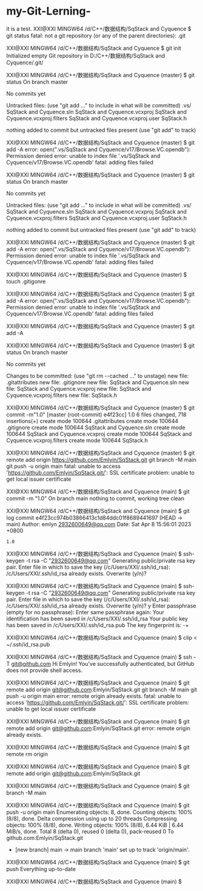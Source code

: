 # my-Git-Lerning-
it is a test.
XXI@XXI MINGW64 /d/C++/数据结构/SqStack and Cyquence
$ git status
fatal: not a git repository (or any of the parent directories): .git

XXI@XXI MINGW64 /d/C++/数据结构/SqStack and Cyquence
$ git init
Initialized empty Git repository in D:/C++/数据结构/SqStack and Cyquence/.git/

XXI@XXI MINGW64 /d/C++/数据结构/SqStack and Cyquence (master)
$ git status
On branch master

No commits yet

Untracked files:
  (use "git add <file>..." to include in what will be committed)
        .vs/
        SqStack and Cyquence.sln
        SqStack and Cyquence.vcxproj
        SqStack and Cyquence.vcxproj.filters
        SqStack and Cyquence.vcxproj.user
        SqStack.h

nothing added to commit but untracked files present (use "git add" to track)

XXI@XXI MINGW64 /d/C++/数据结构/SqStack and Cyquence (master)
$ git add -A
error: open(".vs/SqStack and Cyquence/v17/Browse.VC.opendb"): Permission denied
error: unable to index file '.vs/SqStack and Cyquence/v17/Browse.VC.opendb'
fatal: adding files failed

XXI@XXI MINGW64 /d/C++/数据结构/SqStack and Cyquence (master)
$ git status
On branch master

No commits yet

Untracked files:
  (use "git add <file>..." to include in what will be committed)
        .vs/
        SqStack and Cyquence.sln
        SqStack and Cyquence.vcxproj
        SqStack and Cyquence.vcxproj.filters
        SqStack and Cyquence.vcxproj.user
        SqStack.h

nothing added to commit but untracked files present (use "git add" to track)

XXI@XXI MINGW64 /d/C++/数据结构/SqStack and Cyquence (master)
$ git add -A
error: open(".vs/SqStack and Cyquence/v17/Browse.VC.opendb"): Permission denied
error: unable to index file '.vs/SqStack and Cyquence/v17/Browse.VC.opendb'
fatal: adding files failed

XXI@XXI MINGW64 /d/C++/数据结构/SqStack and Cyquence (master)
$ touch .gitigonre

XXI@XXI MINGW64 /d/C++/数据结构/SqStack and Cyquence (master)
$ git add -A
error: open(".vs/SqStack and Cyquence/v17/Browse.VC.opendb"): Permission denied
error: unable to index file '.vs/SqStack and Cyquence/v17/Browse.VC.opendb'
fatal: adding files failed

XXI@XXI MINGW64 /d/C++/数据结构/SqStack and Cyquence (master)
$ git add -A

XXI@XXI MINGW64 /d/C++/数据结构/SqStack and Cyquence (master)
$ git status
On branch master

No commits yet

Changes to be committed:
  (use "git rm --cached <file>..." to unstage)
        new file:   .gitattributes
        new file:   .gitignore
        new file:   SqStack and Cyquence.sln
        new file:   SqStack and Cyquence.vcxproj
        new file:   SqStack and Cyquence.vcxproj.filters
        new file:   SqStack.h


XXI@XXI MINGW64 /d/C++/数据结构/SqStack and Cyquence (master)
$ git commit -m"1.0"
[master (root-commit) e4f23cc] 1.0
 6 files changed, 718 insertions(+)
 create mode 100644 .gitattributes
 create mode 100644 .gitignore
 create mode 100644 SqStack and Cyquence.sln
 create mode 100644 SqStack and Cyquence.vcxproj
 create mode 100644 SqStack and Cyquence.vcxproj.filters
 create mode 100644 SqStack.h

XXI@XXI MINGW64 /d/C++/数据结构/SqStack and Cyquence (master)
$ git remote add origin https://github.com/Emlyin/SqStack.git
git branch -M main
git push -u origin main
fatal: unable to access 'https://github.com/Emlyin/SqStack.git/': SSL certificate problem: unable to get local issuer certificate

XXI@XXI MINGW64 /d/C++/数据结构/SqStack and Cyquence (main)
$ git commit -m "1.0"
On branch main
nothing to commit, working tree clean

XXI@XXI MINGW64 /d/C++/数据结构/SqStack and Cyquence (main)
$ git log
commit e4f23cc974b03866413c1d84ddc01f8689441697 (HEAD -> main)
Author: emlyn <2932600649@qq.com>
Date:   Sat Apr 8 15:56:01 2023 +0800

    1.0

XXI@XXI MINGW64 /d/C++/数据结构/SqStack and Cyquence (main)
$ ssh-keygen -t rsa -C "2932600649@qq.com"
Generating public/private rsa key pair.
Enter file in which to save the key (/c/Users/XXI/.ssh/id_rsa):
/c/Users/XXI/.ssh/id_rsa already exists.
Overwrite (y/n)?

XXI@XXI MINGW64 /d/C++/数据结构/SqStack and Cyquence (main)
$ ssh-keygen -t rsa -C "2932600649@qq.com"
Generating public/private rsa key pair.
Enter file in which to save the key (/c/Users/XXI/.ssh/id_rsa):
/c/Users/XXI/.ssh/id_rsa already exists.
Overwrite (y/n)? y
Enter passphrase (empty for no passphrase):
Enter same passphrase again:
Your identification has been saved in /c/Users/XXI/.ssh/id_rsa
Your public key has been saved in /c/Users/XXI/.ssh/id_rsa.pub
The key fingerprint is:
-+

XXI@XXI MINGW64 /d/C++/数据结构/SqStack and Cyquence (main)
$ clip < ~/.ssh/id_rsa.pub

XXI@XXI MINGW64 /d/C++/数据结构/SqStack and Cyquence (main)
$ ssh -T git@github.com
Hi Emlyin! You've successfully authenticated, but GitHub does not provide shell access.

XXI@XXI MINGW64 /d/C++/数据结构/SqStack and Cyquence (main)
$ git remote add origin git@github.com:Emlyin/SqStack.git
git branch -M main
git push -u origin main
error: remote origin already exists.
fatal: unable to access 'https://github.com/Emlyin/SqStack.git/': SSL certificate problem: unable to get local issuer certificate

XXI@XXI MINGW64 /d/C++/数据结构/SqStack and Cyquence (main)
$  git remote add origin git@github.com:Emlyin/SqStack.git
error: remote origin already exists.

XXI@XXI MINGW64 /d/C++/数据结构/SqStack and Cyquence (main)
$ git remote rm origin

XXI@XXI MINGW64 /d/C++/数据结构/SqStack and Cyquence (main)
$  git remote add origin git@github.com:Emlyin/SqStack.git

XXI@XXI MINGW64 /d/C++/数据结构/SqStack and Cyquence (main)
$ git branch -M main

XXI@XXI MINGW64 /d/C++/数据结构/SqStack and Cyquence (main)
$ git push -u origin main
Enumerating objects: 8, done.
Counting objects: 100% (8/8), done.
Delta compression using up to 20 threads
Compressing objects: 100% (8/8), done.
Writing objects: 100% (8/8), 6.44 KiB | 6.44 MiB/s, done.
Total 8 (delta 0), reused 0 (delta 0), pack-reused 0
To github.com:Emlyin/SqStack.git
 * [new branch]      main -> main
branch 'main' set up to track 'origin/main'.

XXI@XXI MINGW64 /d/C++/数据结构/SqStack and Cyquence (main)
$ git push
Everything up-to-date

XXI@XXI MINGW64 /d/C++/数据结构/SqStack and Cyquence (main)
$

